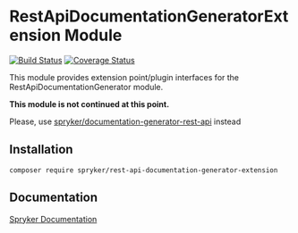 # RestApiDocumentationGeneratorExtension Module
[![Build Status](https://travis-ci.org/spryker/rest-api-documentation-generator-extension.svg)](https://travis-ci.org/spryker/rest-api-documentation-generator-extension)
[![Coverage Status](https://coveralls.io/repos/github/spryker/rest-api-documentation-generator-extension/badge.svg)](https://coveralls.io/github/spryker/rest-api-documentation-generator-extension)

This module provides extension point/plugin interfaces for the RestApiDocumentationGenerator module.

**This module is not continued at this point.**

Please, use [spryker/documentation-generator-rest-api](https://github.com/spryker/documentation-generator-rest-api-extension) instead

## Installation

```
composer require spryker/rest-api-documentation-generator-extension
```

## Documentation

[Spryker Documentation](https://academy.spryker.com/developing_with_spryker/module_guide/modules.html)